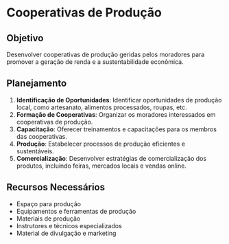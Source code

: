 
# Cooperativas de Produção

## Objetivo
Desenvolver cooperativas de produção geridas pelos moradores para promover a geração de renda e a sustentabilidade econômica.

## Planejamento
1. **Identificação de Oportunidades**: Identificar oportunidades de produção local, como artesanato, alimentos processados, roupas, etc.
2. **Formação de Cooperativas**: Organizar os moradores interessados em cooperativas de produção.
3. **Capacitação**: Oferecer treinamentos e capacitações para os membros das cooperativas.
4. **Produção**: Estabelecer processos de produção eficientes e sustentáveis.
5. **Comercialização**: Desenvolver estratégias de comercialização dos produtos, incluindo feiras, mercados locais e vendas online.

## Recursos Necessários
- Espaço para produção
- Equipamentos e ferramentas de produção
- Materiais de produção
- Instrutores e técnicos especializados
- Material de divulgação e marketing
